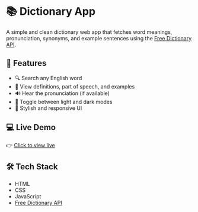 # 📚 Dictionary App

A simple and clean dictionary web app that fetches word meanings, pronunciation, synonyms, and example sentences using the [Free Dictionary API](https://dictionaryapi.dev/).

## 🚀 Features

- 🔍 Search any English word
- 📖 View definitions, part of speech, and examples
- 🔊 Hear the pronunciation (if available)
- 🌙 Toggle between light and dark modes
- 🎨 Stylish and responsive UI

## 💻 Live Demo

👉 [Click to view live](https://3sha19.github.io/Dictionary/)

## 🛠️ Tech Stack

- HTML
- CSS
- JavaScript
- [Free Dictionary API](https://dictionaryapi.dev/)
